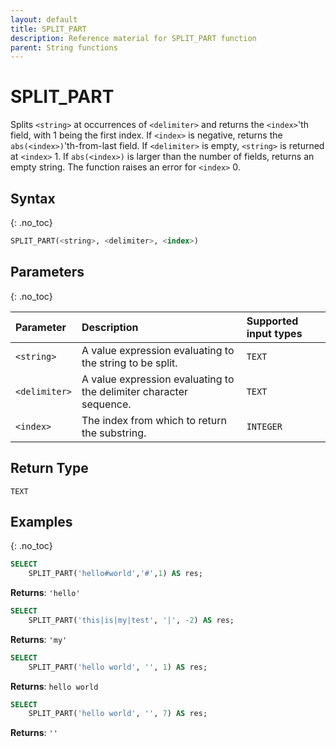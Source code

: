 ```yaml
---
layout: default
title: SPLIT_PART
description: Reference material for SPLIT_PART function
parent: String functions
---
```


# SPLIT_PART

Splits `<string>` at occurrences of `<delimiter>` and returns the `<index>`'th field, with 1 being the first index.
If `<index>` is negative, returns the `abs(<index>)`'th-from-last field.
If `<delimiter>` is empty, `<string>` is returned at `<index>` 1.
If `abs(<index>)` is larger than the number of fields, returns an empty string.
The function raises an error for `<index>` 0.

## Syntax
{: .no_toc}

```sql
SPLIT_PART(<string>, <delimiter>, <index>)
```

## Parameters 
{: .no_toc}

| Parameter     | Description                                                        | Supported input types |
| :------------ | :----------------------------------------------------------------- | :-------------------- |
| `<string>`    | A value expression evaluating to the string to be split.           | `TEXT`                |
| `<delimiter>` | A value expression evaluating to the delimiter character sequence. | `TEXT`                |
| `<index>`     | The index from which to return the substring.                      | `INTEGER`             |

## Return Type
`TEXT`

## Examples
{: .no_toc}

```sql
SELECT
	SPLIT_PART('hello#world','#',1) AS res;
```

**Returns**: `'hello'`

```sql
SELECT
	SPLIT_PART('this|is|my|test', '|', -2) AS res;
```

**Returns**: `'my'`

```sql
SELECT
	SPLIT_PART('hello world', '', 1) AS res;
```

**Returns**: `hello world`

```sql
SELECT
	SPLIT_PART('hello world', '', 7) AS res;
```

**Returns**: `''`
